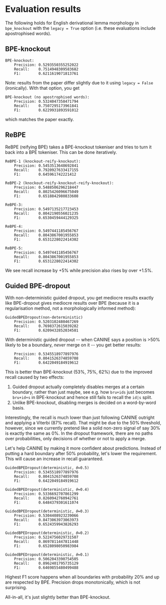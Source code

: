 # Evaluation results
The following holds for English derivational lemma morphology in `bpe_knockout` with the `legacy = True` option
(i.e. these evaluations include apostrophised words).

## BPE-knockout
```
BPE-knockout:
    Precision: 0.5293550355252022
    Recall:    0.7514948309583682
    F1:        0.6211619071813761
```
Note: results from the paper differ slightly due to it using `legacy = False` (ironically). With that option, you get
```
BPE-knockout (no apostrophised words):
    Precision: 0.5324047358471794
    Recall:    0.7507295173961841
    F1:        0.6229931893591012
```
which matches the paper exactly.

## ReBPE
ReBPE (reifying BPE) takes a BPE-knockout tokeniser and tries to turn it back 
into a BPE tokeniser. This can be done iteratively.

```
ReBPE-1 (knockout-reify-knockout):
	Precision: 0.5453513648692841
    Recall:    0.7920927633417155
    F1:        0.645961742221412

ReBPE-2 (knockout-reify-knockout-reify-knockout):
    Precision: 0.5488506296218447
    Recall:    0.8025426096675049
    F1:        0.6518842980833608

ReBPE-3:
    Precision: 0.5497135217723453
    Recall:    0.8042190556021235
    F1:        0.6530459444129325

ReBPE-4:
    Precision: 0.5497441185456767
    Recall:    0.8043867001955853
    F1:        0.6531228022414302

ReBPE-5:
    Precision: 0.5497441185456767
    Recall:    0.8043867001955853
    F1:        0.6531228022414302
```
We see recall increase by +5% while precision also rises by over +1.5%.

## Guided BPE-dropout
With non-deterministic guided dropout, you get mediocre results exactly like BPE-dropout gives mediocre results over BPE
(because it is a regularisation method, not a morphologically informed method):
```
GuidedBPEDropout(non-deterministic)
    Precision: 0.5203102480467269
    Recall:    0.7698372615039282
    F1:        0.6209432852034581
```

With deterministic guided dropout -- when CANINE says a position is >50% likely to be a boundary, *never* merge on it -- you get
better results:
```
    Precision: 0.5345518977897976
    Recall:    0.8041526374859708
    F1:        0.6422049184919612
```
This is better than BPE-knockout (53%, 75%, 62%) due to the improved recall caused by two effects:
1. Guided dropout actually completely disables merges at a certain boundary, rather than just maybe, see e.g. how 
`bru+ids` just becomes `bru+id+s` in BPE-knockout and hence still fails to recall the `id|s` split.
2. Unlike BPE-knockout, disabling merges is decided on a word-by-word basis.

Interestingly, the recall is much lower than just following CANINE outright and applying a Viterbi (87% recall). 
That might be due to the 50% threshold, however, since we currently pretend like a solid non-zero signal of say 30%
is exactly the same as 0%. In the dropout framework, there are no paths over probabilities, only decisions of whether or
not to apply a merge.

Let's help CANINE by making it more confident about predictions. Instead of putting a hard boundary after 50% probability,
let's lower the requirement. This will cause an increase in recall guaranteed.
```
GuidedBPEDropout(deterministic, 𝜃=0.5)
    Precision: 0.5345518977897976
    Recall:    0.8041526374859708
    F1:        0.6422049184919612

GuidedBPEDropout(deterministic, 𝜃=0.4)
    Precision: 0.5336692707861299
    Recall:    0.8260942760942761
    F1:        0.6484379301611074

GuidedBPEDropout(deterministic, 𝜃=0.3)
    Precision: 0.5304408923239066
    Recall:    0.8473063973063973
    F1:        0.6524359943826293

GuidedBPEDropout(deterministic, 𝜃=0.2)
    Precision: 0.5224756029731507
    Recall:    0.8697811447811448
    F1:        0.6528098050983984

GuidedBPEDropout(deterministic, 𝜃=0.1)
    Precision: 0.5062043390754505
    Recall:    0.8962401795735129
    F1:        0.6469855480499488
```
Highest F1 score happens when all boundaries with probability 20% and up are respected by BPE.
Precision drops monotonically, which is not surprising.

All-in-all, it's just slightly better than BPE-knockout.